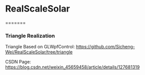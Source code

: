 # RealScaleSolar
=======

### Triangle Realization

Triangle Based on GLWpfControl: https://github.com/Sicheng-Wei/RealScaleSolar/tree/triangle

CSDN Page: https://blog.csdn.net/weixin_45659458/article/details/127681319

